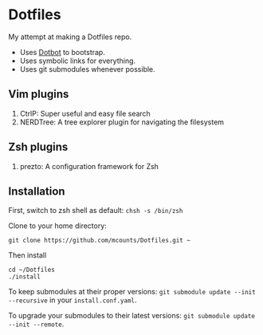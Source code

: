 Dotfiles
========

My attempt at making a Dotfiles repo.

* Uses [Dotbot](https://github.com/anishathalye/dotbot) to bootstrap.
* Uses symbolic links for everything.
* Uses git submodules whenever possible.

Vim plugins
-----------

1. CtrlP: Super useful and easy file search
2. NERDTree: A tree explorer plugin for navigating the filesystem

Zsh plugins
-----------

1. prezto: A configuration framework for Zsh

Installation
------------
First, switch to zsh shell as default: ```chsh -s /bin/zsh```

Clone to your home directory: 

```
git clone https://github.com/mcounts/Dotfiles.git ~
```

Then install

```
cd ~/Dotfiles
./install
```

To keep submodules at their proper versions:
`git submodule update --init --recursive` in your `install.conf.yaml`.

To upgrade your submodules to their latest versions:
`git submodule update --init --remote`.
